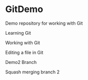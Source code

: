 # GitDemo
Demo repository for working with Git

Learning Git

Working with Git

Editing a file in Git

Demo2 Branch

Squash merging branch 2
